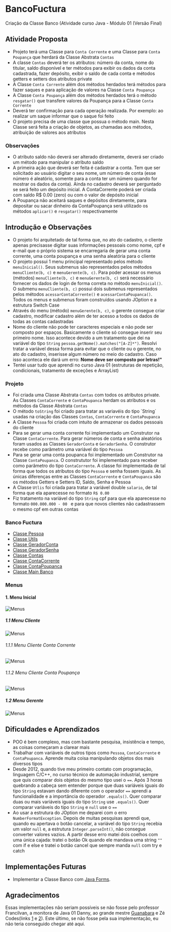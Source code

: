 # BancoFuctura
Criação da Classe Banco (Atividade curso Java - Módulo 01 (Versão Final)

## Atividade Proposta

* Projeto terá uma Classe para `Conta Corrente` e uma Classe para `Conta Poupança` que herdará da Classe Abstrata `Contas`
* A classe `Contas` deverá ter os atributos: número da conta, nome do titular, saldo disponível e ter métodos para exibir os dados da conta cadastrada,
fazer depósito, exibir o saldo de cada conta e métodos getters e setters dos atributos private
* A Classe `Conta Corrente` além dos métodos herdados terá métodos para fazer saques e para aplicação de valores na Classe `Conta Poupança`
* A Classe `Conta Poupança` além dos métodos herdados terá o método `resgatar()` que transfere valores da Poupança para a Classe `Conta Corrente`
* Deverá ter confirmação para cada operação realizada. Por exemplo: ao realizar um saque informar que o saque foi feito
* O projeto precisa de uma classe que possua o método main. Nesta Classe será feita a criação de objetos, as chamadas aos métodos, atribuição de valores aos atributos

### Observações

* O atributo saldo não deverá ser alterado diretamente, deverá ser criado um método para manipular o atributo saldo
* A primeira ação que deverá ser feita é cadastrar a conta. Tem que ser solicitado ao usuário digitar o seu nome, um número de conta (esse número é aleatório, somente para a conta ter um número quando for mostrar os dados da conta). Ainda no cadastro deverá ser perguntado se será feito um depósito inicial. A ContaCorrente poderá ser criada com saldo R$ 0.00 (zero) ou com o valor de depósito inicial 
* A Poupança não aceitará saques e depósitos diretamente, para depositar ou sacar dinheiro da ContaPoupança será utilizado os métodos `aplicar()` e `resgatar()` respectivamente

## Introdução e Observações

* O projeto foi arquitetado de tal forma que, no ato do cadastro, o cliente apenas precisasse digitar suas informações pessoais como nome, cpf e e-mail que o próprio sistema se encarregaria de gerar uma conta corrente, uma conta poupança e uma senha aleatória para o cliente
* O projeto possui 1 menu principal representado pelos método `menuInicial()`. Seus submenus são representados pelos métodos `menuCliente(b, c)` e  `menuGerente(b, c)`. Para poder acessar os menus (métodos) `menuCliente(b, c)` e  `menuGerente(b, c)` será necessário fornecer os dados de login de forma correta no método `menuInicial()`. O submenu `menuCliente(b, c)` possui dois submenus representados pelos métodos `acessarContaCorrente()` e `acessarContaPoupanca()`. Todos os menus e submenus foram construídos usando JOption e a estrutura Switch Case
* Através do menu (método) `menuGerente(b, c)`, o gerente consegue criar cadastro, modificar cadastro além de ter acesso a todos os dados de todas as contas cadastradas
* Nome do cliente não pode ter caracteres especiais e não pode ser composto por espaços. Basicamente o cliente só consegue inserir seu primeiro nome. Isso acontece devido a um tratamento que dei na variável do tipo `String` `pessoa.getNome().matches("[A-Z]*")`. Resolvi tratar a variável dessa forma para evitar que o cliente ou o gerente, no ato do cadastro, inserisse algum número no meio do cadastro. Caso isso aconteca ele dará um erro: **Nome deve ser composto por letras!"**
* Tentei usar tudo que aprendi no curso Java 01 (estruturas de repetição, condicionais, tratamento de exceções e ArrayList)

### Projeto

* Foi criada uma Classe Abstrata `Contas` com todos os atributos private. As Classes `ContaCorrente` e `ContaPoupanca` herdam os atributos e os métodos da Classe Abstrata `Contas`
* O método `toString` foi criado para tratar as variavéis do tipo ´String´ usadas na criação das Classes `Contas`, `ContaCorrente` e `ContaPoupanca`
* A Classe `Pessoa` foi criada com intuito de armazenar os dados pessoais do cliente
* Para se gerar uma conta corrente foi implementado um Construtor na Classe `ContaCorrente`. Para gerar números de conta e senha aleatórios foram usados as Classes `GeradorConta` e `GeradorSenha`. O construtor recebe como parâmetro uma variável do tipo `Pessoa`
* Para se gerar uma conta poupanca foi implementado um Construtor na Classe `ContaPoupanca`. O constrututor foi implementado para receber como parâmetro do tipo `ContaCorrente`. A classe foi implementada de tal forma que todos os atributos do tipo `Pessoa` e senha fossem iguais. As únicas diferenças entre as Classes `ContaCorrente` e `ContaPoupanca` são os métodos Getters e Setters ID, Saldo, Senha e Pessoa 
* A Classe `Utlis` foi criada para tratar a variável double `salario`, de tal forma que ela aparecesse no formato `R$ 0.00`
* Fiz tratamento na variável do tipo `String` cpf para que ela aparecesse no formato `000.000.000 - 00 ` e para que novos clientes não cadastrassem o mesmo cpf em outras contas

### Banco Fuctura

* [Classe Pessoa](https://github.com/Edivaldo16/BancoFuctura/blob/main/Projeto/Pessoa.java)
* [Classe Utils](https://github.com/Edivaldo16/BancoFuctura/blob/main/Projeto/Utils.java)
* [Classe GeradorConta](https://github.com/Edivaldo16/BancoFuctura/blob/main/Projeto/GeradorConta.java)
* [Classe GeradorSenha](https://github.com/Edivaldo16/BancoFuctura/blob/main/Projeto/GeradorSenha.java)
* [Classe Contas](https://github.com/Edivaldo16/BancoFuctura/blob/main/Projeto/Contas.java)
* [Classe ContaCorrente](https://github.com/Edivaldo16/BancoFuctura/blob/main/Projeto/ContaCorrente.java)
* [Classe ContaPoupanca](https://github.com/Edivaldo16/BancoFuctura/blob/main/Projeto/ContaPoupanca.java)
* [Classe Main Banco](https://github.com/Edivaldo16/BancoFuctura/blob/main/Projeto/Banco.java)

### Menus

#### 1. Menu Inicial

![Menus](https://github.com/Edivaldo16/BancoFuctura/blob/main/Projeto/Imagens/1.menuInicial.png)

##### 1.1 Menu Cliente

![Menus](https://github.com/Edivaldo16/BancoFuctura/blob/main/Projeto/Imagens/2.menuCliente.png)

###### 1.1.1 Menu Cliente Conta Corrente

![Menus](https://github.com/Edivaldo16/BancoFuctura/blob/main/Projeto/Imagens/3.AcessarContaCorrente.png)

###### 1.1.2 Menu Cliente Conta Poupança

![Menus](https://github.com/Edivaldo16/BancoFuctura/blob/main/Projeto/Imagens/4.AcessarContaPoupanca.png)

##### 1.2 Menu Gerente

![Menus](https://github.com/Edivaldo16/BancoFuctura/blob/main/Projeto/Imagens/5.menuGerente.png)

## Dificuldades e Aprendizados

* POO é bem complexo, mas com bastante pesquisa, insistência e tempo, as coisas começaram a clarear mais
* Trabalhar com variáveis de outros tipos como `Pessoa`, `ContaCorrente` e `ContaPoupanca`. Aprende muita coisa manipulando objetos dos mais diversos tipos
* Desde 2012, quando tive meu primeiro contato com programação, linguagem C/C++, no curso técnico de automação industrial, sempre que quis comparar dois objetos do mesmo tipo usei o `==`. Após 3 horas quebrando a cabeça sem entender porque que duas variáveis iguais do tipo `String` estavam dando diferente com o operador `==` aprendi a funcionalidade e a importância do operador `.equals()`. Quer comparar duas ou mais variáveis iguais do tipo `String` use `.equals()`. Quer comparar variáveis do tipo `String` e `null` use o `==` 
* Ao usar a estrutura do JOption me deparei com o erro `NumberFormatException`. Depois de muitas pesquisas aprendi que, quando eu apertava o botão cancelar, a variável do tipo `String` recebia um valor `null` e, a estrutura `Integer.parseInt()`, não consegue converter valores vazios. A partir desse erro matei dois coelhos com uma única cajada: tratei o botão Ok quando ele mandava uma string `""` com if e else e tratei o botão cancel que sempre manda `null` com try e catch

## Implementações Futuras

* Implementar a Classe Banco com [Java Forms](https://www.youtube.com/watch?v=UtxTG1_AiXk&list=PLJIP7GdByOyuBKB--fIO2DoQaPVXm9lCw).

## Agradecimentos

Essas implementações não seriam possíveis se não fosse pelo professor Francilvan, a monitora de Java 01 Danny, ao grande mestre [Guanabara](https://www.youtube.com/watch?v=KlIL63MeyMY&list=PLHz_AreHm4dkqe2aR0tQK74m8SFe-aGsY&ab_channel=CursoemVídeo) e Zé Codes(links [1](https://www.youtube.com/watch?v=AExKQiCqwGs&ab_channel=Zécodes) e [2](https://www.youtube.com/watch?v=6wo9vvlIhRo&ab_channel=Zécodes)). Este último, se não fosse pela sua implementação, eu não teria conseguido chegar até aqui. 
